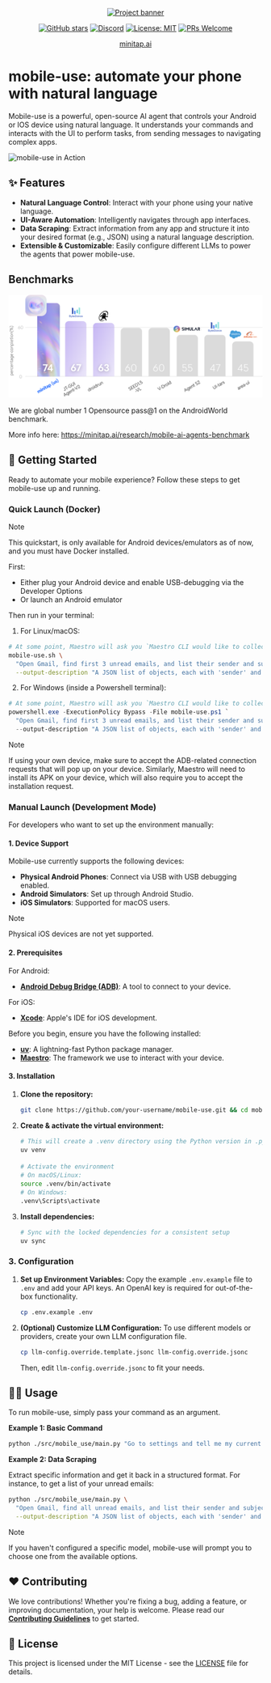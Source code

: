 <p align="center">
  <a href="https://minitap.ai">
    <img src="./doc/readme-banner.gif" alt="Project banner" />
  </a>
</p>

<div align="center">

[![GitHub stars](https://img.shields.io/github/stars/minitap-ai/mobile-use?style=for-the-badge&color=e0a8dd)](https://github.com/minitap-ai/mobile-use/stargazers)
[![Discord](https://img.shields.io/discord/1403058278342201394?color=7289DA&label=Discord&logo=discord&logoColor=white&style=for-the-badge)](https://discord.gg/ZZbKEZZkwK)
[![License: MIT](https://img.shields.io/badge/License-MIT-blue.svg?style=for-the-badge)](https://opensource.org/license/mit)
[![PRs Welcome](https://img.shields.io/badge/PRs-welcome-brightgreen.svg?style=for-the-badge)](CONTRIBUTING.md)

[minitap.ai](https://minitap.ai)

</div>

# mobile-use: automate your phone with natural language

Mobile-use is a powerful, open-source AI agent that controls your Android or IOS device using natural language. It understands your commands and interacts with the UI to perform tasks, from sending messages to navigating complex apps.

![mobile-use in Action](./doc/linkedin-demo.gif)

## ✨ Features

- **Natural Language Control**: Interact with your phone using your native language.
- **UI-Aware Automation**: Intelligently navigates through app interfaces.
- **Data Scraping**: Extract information from any app and structure it into your desired format (e.g., JSON) using a natural language description.
- **Extensible & Customizable**: Easily configure different LLMs to power the agents that power mobile-use.

## Benchmarks

<p align="center">
  <img src="./doc/benchmark.png" alt="Project banner" />
</p>

We are global number 1 Opensource pass@1 on the AndroidWorld benchmark.

More info here: https://minitap.ai/research/mobile-ai-agents-benchmark

## 🚀 Getting Started

Ready to automate your mobile experience? Follow these steps to get mobile-use up and running.

### Quick Launch (Docker)

> [!NOTE]  
> This quickstart, is only available for Android devices/emulators as of now, and you must have Docker installed.

First:

- Either plug your Android device and enable USB-debugging via the Developer Options
- Or launch an Android emulator

Then run in your terminal:

1. For Linux/macOS:

```bash
# At some point, Maestro will ask you `Maestro CLI would like to collect anonymous usage data to improve the product.`. It's up to you whether you accept (i.e enter 'Y') or not (i.e. enter 'n').
mobile-use.sh \
  "Open Gmail, find first 3 unread emails, and list their sender and subject line" \
  --output-description "A JSON list of objects, each with 'sender' and 'subject' keys"
```

2. For Windows (inside a Powershell terminal):

```powershell
# At some point, Maestro will ask you `Maestro CLI would like to collect anonymous usage data to improve the product.`. It's up to you whether you accept (i.e enter 'Y') or not (i.e. enter 'n').
powershell.exe -ExecutionPolicy Bypass -File mobile-use.ps1 `
  "Open Gmail, find first 3 unread emails, and list their sender and subject line" `
  --output-description "A JSON list of objects, each with 'sender' and 'subject' keys"
```

> [!NOTE]  
> If using your own device, make sure to accept the ADB-related connection requests that will pop up on your device.
> Similarly, Maestro will need to install its APK on your device, which will also require you to accept the installation request.

### Manual Launch (Development Mode)

For developers who want to set up the environment manually:

#### 1. Device Support

Mobile-use currently supports the following devices:

- **Physical Android Phones**: Connect via USB with USB debugging enabled.
- **Android Simulators**: Set up through Android Studio.
- **iOS Simulators**: Supported for macOS users.

> [!NOTE]  
> Physical iOS devices are not yet supported.

#### 2. Prerequisites

For Android:

- **[Android Debug Bridge (ADB)](https://developer.android.com/studio/releases/platform-tools)**: A tool to connect to your device.

For iOS:

- **[Xcode](https://developer.apple.com/xcode/)**: Apple's IDE for iOS development.

Before you begin, ensure you have the following installed:

- **[uv](https://github.com/astral-sh/uv)**: A lightning-fast Python package manager.
- **[Maestro](https://maestro.mobile.dev/getting-started/installing-maestro)**: The framework we use to interact with your device.

#### 3. Installation

1.  **Clone the repository:**

    ```bash
    git clone https://github.com/your-username/mobile-use.git && cd mobile-use
    ```

2.  **Create & activate the virtual environment:**

    ```bash
    # This will create a .venv directory using the Python version in .python-version
    uv venv

    # Activate the environment
    # On macOS/Linux:
    source .venv/bin/activate
    # On Windows:
    .venv\Scripts\activate
    ```

3.  **Install dependencies:**
    ```bash
    # Sync with the locked dependencies for a consistent setup
    uv sync
    ```

### 3. Configuration

1.  **Set up Environment Variables:**
    Copy the example `.env.example` file to `.env` and add your API keys. An OpenAI key is required for out-of-the-box functionality.

    ```bash
    cp .env.example .env
    ```

2.  **(Optional) Customize LLM Configuration:**
    To use different models or providers, create your own LLM configuration file.
    ```bash
    cp llm-config.override.template.jsonc llm-config.override.jsonc
    ```
    Then, edit `llm-config.override.jsonc` to fit your needs.

## 👨‍💻 Usage

To run mobile-use, simply pass your command as an argument.

**Example 1: Basic Command**

```bash
python ./src/mobile_use/main.py "Go to settings and tell me my current battery level"
```

**Example 2: Data Scraping**

Extract specific information and get it back in a structured format. For instance, to get a list of your unread emails:

```bash
python ./src/mobile_use/main.py \
  "Open Gmail, find all unread emails, and list their sender and subject line" \
  --output-description "A JSON list of objects, each with 'sender' and 'subject' keys"
```

> [!NOTE]  
> If you haven't configured a specific model, mobile-use will prompt you to choose one from the available options.

## ❤️ Contributing

We love contributions! Whether you're fixing a bug, adding a feature, or improving documentation, your help is welcome. Please read our **[Contributing Guidelines](CONTRIBUTING.md)** to get started.

## 📜 License

This project is licensed under the MIT License - see the [LICENSE](LICENSE) file for details.
